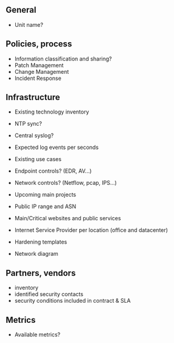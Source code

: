 
## General

* Unit name?

## Policies, process

* Information classification and sharing?
* Patch Management
* Change Management
* Incident Response

## Infrastructure

* Existing technology inventory

* NTP sync?
* Central syslog?
* Expected log events per seconds
* Existing use cases
* Endpoint controls? (EDR, AV...)
* Network controls? (Netflow, pcap, IPS...)

* Upcoming main projects

* Public IP range and ASN
* Main/Critical websites and public services

* Internet Service Provider per location
(office and datacenter)

* Hardening templates
* Network diagram

## Partners, vendors

* inventory
* identified security contacts
* security conditions included in contract & SLA

## Metrics

* Available metrics?
